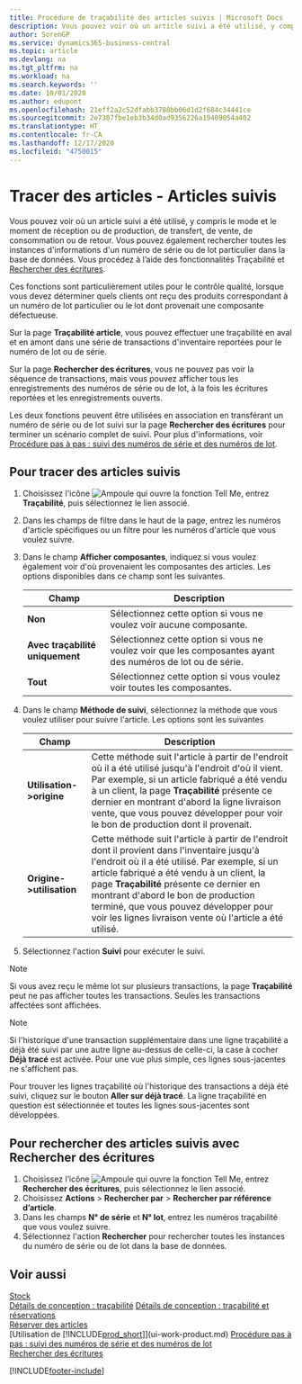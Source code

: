 ```yaml
---
title: Procédure de traçabilité des articles suivis | Microsoft Docs
description: Vous pouvez voir où un article suivi a été utilisé, y compris le mode et le moment de réception ou de production, de transfert, de vente, de consommation ou de retour. Vous pouvez également rechercher toutes les instances d'informations d'un numéro de série ou de lot particulier dans la base de données. Vous procédez à l'aide des fonctionnalités Traçabilité et Naviguer.
author: SorenGP
ms.service: dynamics365-business-central
ms.topic: article
ms.devlang: na
ms.tgt_pltfrm: na
ms.workload: na
ms.search.keywords: ''
ms.date: 10/01/2020
ms.author: edupont
ms.openlocfilehash: 21eff2a2c52dfabb3788bb06d1d2f684c34441ce
ms.sourcegitcommit: 2e7307fbe1eb3b34d0ad9356226a19409054a402
ms.translationtype: HT
ms.contentlocale: fr-CA
ms.lasthandoff: 12/17/2020
ms.locfileid: "4750015"
---
```

# <a name="trace-item-tracked-items"></a>Tracer des articles - Articles suivis
Vous pouvez voir où un article suivi a été utilisé, y compris le mode et le moment de réception ou de production, de transfert, de vente, de consommation ou de retour. Vous pouvez également rechercher toutes les instances d'informations d'un numéro de série ou de lot particulier dans la base de données. Vous procédez à l’aide des fonctionnalités Traçabilité et [Rechercher des écritures](ui-find-entries.md).  

Ces fonctions sont particulièrement utiles pour le contrôle qualité, lorsque vous devez déterminer quels clients ont reçu des produits correspondant à un numéro de lot particulier ou le lot dont provenait une composante défectueuse.  

 Sur la page **Traçabilité article**, vous pouvez effectuer une traçabilité en aval et en amont dans une série de transactions d'inventaire reportées pour le numéro de lot ou de série.  

 Sur la page **Rechercher des écritures**, vous ne pouvez pas voir la séquence de transactions, mais vous pouvez afficher tous les enregistrements des numéros de série ou de lot, à la fois les écritures reportées et les enregistrements ouverts.  

 Les deux fonctions peuvent être utilisées en association en transférant un numéro de série ou de lot suivi sur la page **Rechercher des écritures** pour terminer un scénario complet de suivi. Pour plus d'informations, voir [Procédure pas à pas : suivi des numéros de série et des numéros de lot](walkthrough-tracing-serial-lot-numbers.md).  

## <a name="to-trace-item-tracked-items"></a>Pour tracer des articles suivis  

1.  Choisissez l'icône ![Ampoule qui ouvre la fonction Tell Me](media/ui-search/search_small.png "Dites-moi ce que vous voulez faire"), entrez **Traçabilité**, puis sélectionnez le lien associé.  
2.  Dans les champs de filtre dans le haut de la page, entrez les numéros d'article spécifiques ou un filtre pour les numéros d'article que vous voulez suivre.  
3.  Dans le champ **Afficher composantes**, indiquez si vous voulez également voir d'où provenaient les composantes des articles. Les options disponibles dans ce champ sont les suivantes.  

    |Champ|Description|  
    |----------------------------------|---------------------------------------|  
    |**Non**|Sélectionnez cette option si vous ne voulez voir aucune composante.|  
    |**Avec traçabilité uniquement**|Sélectionnez cette option si vous ne voulez voir que les composantes ayant des numéros de lot ou de série.|  
    |**Tout**|Sélectionnez cette option si vous voulez voir toutes les composantes.|  

4.  Dans le champ **Méthode de suivi**, sélectionnez la méthode que vous voulez utiliser pour suivre l'article. Les options sont les suivantes  

    |Champ|Description|  
    |----------------------------------|---------------------------------------|  
    |**Utilisation->origine**|Cette méthode suit l'article à partir de l'endroit où il a été utilisé jusqu'à l'endroit d'où il vient. Par exemple, si un article fabriqué a été vendu à un client, la page **Traçabilité** présente ce dernier en montrant d'abord la ligne livraison vente, que vous pouvez développer pour voir le bon de production dont il provenait.|  
    |**Origine->utilisation**|Cette méthode suit l'article à partir de l'endroit dont il provient dans l'inventaire jusqu'à l'endroit où il a été utilisé. Par exemple, si un article fabriqué a été vendu à un client, la page **Traçabilité** présente ce dernier en montrant d'abord le bon de production terminé, que vous pouvez développer pour voir les lignes livraison vente où l'article a été utilisé.|  

5.  Sélectionnez l'action **Suivi** pour exécuter le suivi.  

> [!NOTE]  
>  Si vous avez reçu le même lot sur plusieurs transactions, la page **Traçabilité** peut ne pas afficher toutes les transactions. Seules les transactions affectées sont affichées.  

> [!NOTE]  
>  Si l'historique d'une transaction supplémentaire dans une ligne traçabilité a déjà été suivi par une autre ligne au-dessus de celle-ci, la case à cocher **Déjà tracé** est activée. Pour une vue plus simple, ces lignes sous-jacentes ne s'affichent pas.  
>   
>  Pour trouver les lignes traçabilité où l'historique des transactions a déjà été suivi, cliquez sur le bouton **Aller sur déjà tracé**. La ligne traçabilité en question est sélectionnée et toutes les lignes sous-jacentes sont développées.  

## <a name="to-find-item-tracked-items-with-find-entries"></a>Pour rechercher des articles suivis avec Rechercher des écritures  

1. Choisissez l’icône ![Ampoule qui ouvre la fonction Tell Me](media/ui-search/search_small.png "Dites-moi ce que vous voulez faire"), entrez **Rechercher des écritures**, puis sélectionnez le lien associé.  
2. Choisissez **Actions** > **Rechercher par** > **Rechercher par référence d’article**.
3. Dans les champs **N° de série** et **N° lot**, entrez les numéros traçabilité que vous voulez suivre.  
4. Sélectionnez l'action **Rechercher** pour rechercher toutes les instances du numéro de série ou de lot dans la base de données.  

## <a name="see-also"></a>Voir aussi  
[Stock](inventory-manage-inventory.md)  
[Détails de conception : traçabilité](design-details-item-tracking.md)
[Détails de conception : traçabilité et réservations](design-details-item-tracking-and-reservations.md)  
[Réserver des articles](inventory-how-to-reserve-items.md)  
[Utilisation de [!INCLUDE[prod_short](includes/prod_short.md)]](ui-work-product.md)
[Procédure pas à pas : suivi des numéros de série et des numéros de lot](walkthrough-tracing-serial-lot-numbers.md)  
[Rechercher des écritures](ui-find-entries.md)  


[!INCLUDE[footer-include](includes/footer-banner.md)]